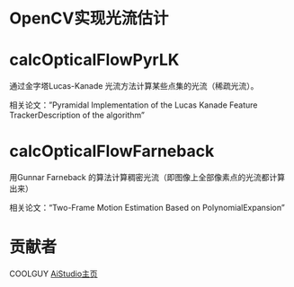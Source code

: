 # OpenCV实现光流估计

# calcOpticalFlowPyrLK
通过金字塔Lucas-Kanade 光流方法计算某些点集的光流（稀疏光流）。

相关论文：”Pyramidal Implementation of the Lucas Kanade Feature TrackerDescription of the algorithm”

# calcOpticalFlowFarneback
用Gunnar Farneback 的算法计算稠密光流（即图像上全部像素点的光流都计算出来）

相关论文：“Two-Frame Motion Estimation Based on PolynomialExpansion”



# 贡献者
COOLGUY [AiStudio主页](https://aistudio.baidu.com/aistudio/personalcenter/thirdview/54915)